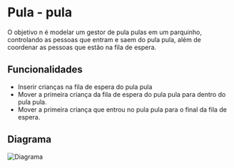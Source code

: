 # Pula - pula
O objetivo n é modelar um gestor de pula pulas em um parquinho, controlando as pessoas que entram e saem do pula pula, além de coordenar as pessoas que estão na fila de espera.
## Funcionalidades
- Inserir crianças na fila de espera do pula pula
- Mover a primeira criança da fila de espera do pula pula para dentro do pula pula.
- Mover a primeira criança que entrou no pula pula para o final da fila de espera.

## Diagrama
![Diagrama](https://github.com/qxcodepoo/arcade/raw/master/base/pula-pula/diagrama.png)